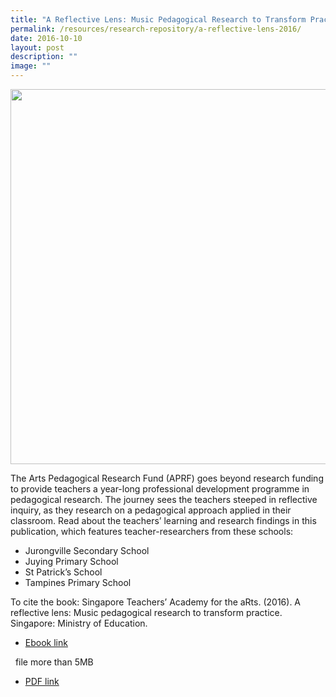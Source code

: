 ```yaml
---
title: "A Reflective Lens: Music Pedagogical Research to Transform Practice"
permalink: /resources/research-repository/a-reflective-lens-2016/
date: 2016-10-10
layout: post
description: ""
image: ""
---
```

<img src="/images/be5d70a3cu8294.png" 
         style="width:600px"
	/>
<br>


The Arts Pedagogical Research Fund (APRF) goes beyond research funding to provide teachers a year-long professional development programme in pedagogical research. The journey sees the teachers steeped in reflective inquiry, as they research on a pedagogical approach applied in their classroom. Read about the teachers’ learning and research findings in this publication, which features teacher-researchers from these schools:

*   Jurongville Secondary School
*   Juying Primary School
*   St Patrick’s School
*   Tampines Primary School 

To cite the book: Singapore Teachers’ Academy for the aRts. (2016). A reflective lens: Music pedagogical research to transform practice. Singapore: Ministry of Education.

* [Ebook link](https://joom.ag/OF0Q)

 
file more than 5MB
* [PDF link](https://academyofsingaporeteachers.moe.edu.sg/docs/librariesprovider4/research-publication/a_reflective_lens_full_publication.pdf?sfvrsn=2dac507d_2)